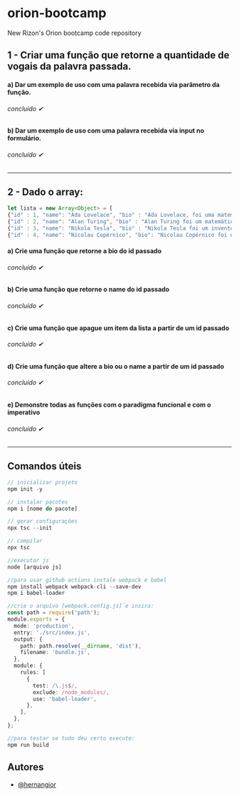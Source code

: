 # orion-bootcamp
New Rizon's Orion bootcamp code repository

## 1 - Criar uma função que retorne a quantidade de vogais da palavra passada.

#### a) Dar um exemplo de uso com uma palavra recebida via parâmetro da função.
###### concluído ✔
#### b) Dar um exemplo de uso com uma palavra recebida via input no formulário.
###### concluído ✔

____

## 2 - Dado o array:

```typescript
let lista = new Array<Object> = [
{"id" : 1, "name": "Ada Lovelace", "bio" : "Ada Lovelace, foi uma matemática e escritora inglesa reconhecida por ter escrito o primeiro algoritmo para ser processado por uma máquina"},
{"id" : 2, "name": "Alan Turing", "bio" : "Alan Turing foi um matemático, cientista da computação, lógico, criptoanalista, filósofo e biólogo teórico britânico, ele é amplamente considerado o pai da ciência da computação teórica e da inteligência artificial"},
{"id" : 3, "name": "Nikola Tesla", "bio" : "Nikola Tesla foi um inventor, engenheiro eletrotécnico e engenheiro mecânico sérvio, mais conhecido por suas contribuições ao projeto do moderno sistema de fornecimento de eletricidade em corrente alternada."},
{"id" : 4, "name": "Nicolau Copérnico", "bio": "Nicolau Copérnico foi um astrônomo e matemático polonês que desenvolveu a teoria heliocêntrica do Sistema Solar."}];
```

#### a) Crie uma função que retorne a bio do id passado
###### concluído ✔
#### b) Crie uma função que retorne o name do id passado
###### concluído ✔
#### c) Crie uma função que apague um item da lista a partir de um id passado
###### concluído ✔
#### d) Crie uma função que altere a bio ou o name a partir de um id passado
###### concluído ✔
#### e) Demonstre todas as funções com o paradigma funcional e com o imperativo
###### concluído ✔

____

## Comandos úteis

```typescript
// inicializar projeto
npm init -y

// instalar pacotes
npm i [nome do pacote]

// gerar configurações
npx tsc --init

// compilar
npx tsc

//executar js
node [arquivo js]

//para usar github actions instale webpack e babel
npm install webpack webpack-cli --save-dev
npm i babel-loader

//crie o arquivo [webpack.config.js]´e insira:
const path = require('path');
module.exports = {
  mode: 'production',
  entry: './src/index.js',
  output: {
    path: path.resolve(__dirname, 'dist'),
    filename: 'bundle.js',
  },
  module: {
    rules: [
      {
        test: /\.js$/,
        exclude: /node_modules/,
        use: 'babel-loader',
      },
    ],
  },
};

//para testar se tudo deu certo execute:
npm run build

```

## Autores

- [@hernangior](https://www.github.com/hernangior)

